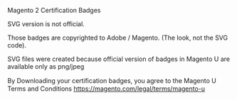 Magento 2 Certification Badges

SVG version is not official.

Those badges are copyrighted to Adobe / Magento. (The look, not the SVG code). 

SVG files were created because official version of badges in Magento U are available only as png/jpeg

By Downloading your certiﬁcation badges, you agree to the Magento U Terms and Conditions https://magento.com/legal/terms/magento-u
